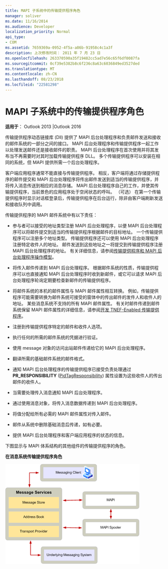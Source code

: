 ```yaml
---
title: MAPI 子系统中的传输提供程序角色
manager: soliver
ms.date: 11/16/2014
ms.audience: Developer
localization_priority: Normal
api_type:
- COM
ms.assetid: 7659369a-0952-4f5a-a86b-91958c4c1a3f
description: 上次修改时间： 2011 年 7 月 23 日
ms.openlocfilehash: 263370590a35f19482cc5ad7e56c65f6df0087fa
ms.sourcegitcommit: 0cf39e5382b8c6f236c8a63c6036849ed3527ded
ms.translationtype: MT
ms.contentlocale: zh-CN
ms.lasthandoff: 08/23/2018
ms.locfileid: "22581298"
---
```

# <a name="transport-provider-role-in-the-mapi-subsystem"></a>MAPI 子系统中的传输提供程序角色
  
**适用于**： Outlook 2013 |Outlook 2016 
  
传输提供程序动态链接库 (Dll) 提供了 MAPI 后台处理程序和负责邮件发送和接收的邮件系统的一部分之间的接口。 MAPI 后台处理程序和传输提供程序一起工作以处理发送邮件还是接收邮件的职责。 MAPI 后台处理程序在首次使用并将其发布当不再需要时对其时加载传输提供程序 DLL。 多个传输提供程序可以安装在相同的系统，但 MAPI 提供所需一个后台处理程序。
  
客户端应用程序通常不能直接与传输提供程序。 相反，客户端将通过存储提供程序的邮件提交和 MAPI 后台处理程序将传出邮件发送到适当的传输提供程序，并将传入消息传送到相应的消息存储。 MAPI 后台处理程序自己的工作，并使其传输提供程序，当前景色的应用程序处于空闲状态的呼叫。 （可选） 在第一个传输提供程序时显示对话框登录后，传输提供程序在后台运行，除非由客户端刷新发送和接收队列中调用。 
  
传输提供程序的 MAPI 邮件系统中有以下责任：
  
- 参与者可以接受的地址类型注册 MAPI 后台处理程序，以便 MAPI 后台处理程序可以将邮件提交到适当的传输提供程序根据邮件的目标地址。 一个传输提供程序可以注册多个地址类型。 传输提供程序还可以使用 MAPI 后台处理程序注册特定收件人的地址。 邮件发送到这些地址之一将提交到传输提供程序注册 MAPI 后台处理程序的地址。 有关详细信息，请参阅[传输提供程序和 MAPI 后台处理程序操作模型](transport-provider-and-mapi-spooler-operational-model.md)。
    
- 将传入邮件传递到 MAPI 后台处理程序。 根据邮件系统的性质，传输提供程序可以也直接通知 MAPI 后台处理程序时收到新邮件，或它可以请求 MAPI 后台处理程序轮询定期要检查新邮件的传输提供程序。
    
- 将邮件系统的本机的邮件属性与 MAPI 邮件属性相互转换。 例如，传输提供程序可能需要转换为邮件系统可接受的窗体中的传出邮件的发件人和收件人的地址。 某些消息系统不支持的所有 MAPI 邮件属性。 有关时邮件传递到邮件系统保留 MAPI 邮件属性的详细信息，请参阅[开发 TNEF-Enabled 传输提供程序](developing-a-tnef-enabled-transport-provider.md)。
    
- 注册到传输提供程序特定的邮件和收件人选项。
    
- 执行任何的所需的邮件系统的凭据进行验证。
    
- 使用 message 对象的访问出站邮件传递给它的 MAPI 后台处理程序。
    
- 翻译所需的基础邮件系统的邮件格式。
    
- 通知 MAPI 后台处理程序的传输提供程序已接受负责处理通过**PR_RESPONSIBILITY** ([PidTagResponsibility](pidtagresponsibility-canonical-property.md)) 属性设置为这些收件人的传出邮件的收件人。
    
- 当需要处理传入消息通知 MAPI 后台处理程序。
    
- 通过使用消息对象，将传入消息数据传递到 MAPI 后台处理程序。
    
- 将值分配给所有必需的 MAPI 邮件属性对传入邮件。
    
- 邮件从系统中删除基础消息后传递，如有必要。
    
- 提供 MAPI 后台处理程序和客户端应用程序的状态的信息。
    
下图显示与 MAPI 体系结构的其他组件的传输提供程序的角色。
  
**在消息系统传输提供程序角色**
  
![在消息系统传输提供程序角色](media/xp01.gif "在消息系统传输提供程序角色")
  

